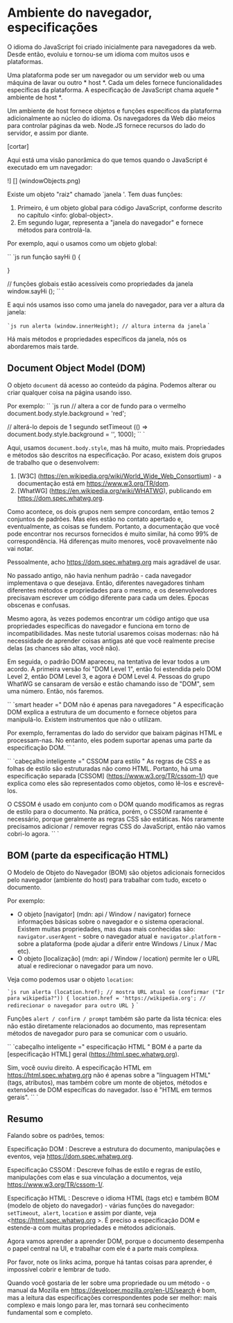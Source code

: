 # Ambiente do navegador, especificações

O idioma do JavaScript foi criado inicialmente para navegadores da web. Desde então, evoluiu e tornou-se um idioma com muitos usos e plataformas.

Uma plataforma pode ser um navegador ou um servidor web ou uma máquina de lavar ou outro * host *. Cada um deles fornece funcionalidades específicas da plataforma. A especificação de JavaScript chama aquele * ambiente de host *.

Um ambiente de host fornece objetos e funções específicos da plataforma adicionalmente ao núcleo do idioma. Os navegadores da Web dão meios para controlar páginas da web. Node.JS fornece recursos do lado do servidor, e assim por diante.

[cortar]

Aqui está uma visão panorâmica do que temos quando o JavaScript é executado em um navegador:

!] [] (windowObjects.png)

Existe um objeto "raiz" chamado `janela '. Tem duas funções:

1. Primeiro, é um objeto global para código JavaScript, conforme descrito no capítulo <info: global-object>.
2. Em segundo lugar, representa a "janela do navegador" e fornece métodos para controlá-la.

Por exemplo, aqui o usamos como um objeto global:

`` `js run
função sayHi () {

}

// funções globais estão acessíveis como propriedades da janela
window.sayHi ();
`` `

E aqui nós usamos isso como uma janela do navegador, para ver a altura da janela:

`` `js run
alerta (window.innerHeight); // altura interna da janela
`` `

Há mais métodos e propriedades específicos da janela, nós os abordaremos mais tarde.

## Document Object Model (DOM)

O objeto `document` dá acesso ao conteúdo da página. Podemos alterar ou criar qualquer coisa na página usando isso.

Por exemplo:
`` `js run
// altera a cor de fundo para o vermelho
document.body.style.background = 'red';

// alterá-lo depois de 1 segundo
setTimeout (() => document.body.style.background = '', 1000);
`` `

Aqui, usamos `document.body.style`, mas há muito, muito mais. Propriedades e métodos são descritos na especificação. Por acaso, existem dois grupos de trabalho que o desenvolvem:

1. [W3C] (https://en.wikipedia.org/wiki/World_Wide_Web_Consortium) - a documentação está em <https://www.w3.org/TR/dom>.
2. [WhatWG] (https://en.wikipedia.org/wiki/WHATWG), publicando em <https://dom.spec.whatwg.org>.

Como acontece, os dois grupos nem sempre concordam, então temos 2 conjuntos de padrões. Mas eles estão no contato apertado e, eventualmente, as coisas se fundem. Portanto, a documentação que você pode encontrar nos recursos fornecidos é muito similar, há como 99% de correspondência. Há diferenças muito menores, você provavelmente não vai notar.

Pessoalmente, acho <https://dom.spec.whatwg.org> mais agradável de usar.

No passado antigo, não havia nenhum padrão - cada navegador implementava o que desejava. Então, diferentes navegadores tinham diferentes métodos e propriedades para o mesmo, e os desenvolvedores precisavam escrever um código diferente para cada um deles. Épocas obscenas e confusas.

Mesmo agora, às vezes podemos encontrar um código antigo que usa propriedades específicas do navegador e funciona em torno de incompatibilidades. Mas neste tutorial usaremos coisas modernas: não há necessidade de aprender coisas antigas até que você realmente precise delas (as chances são altas, você não).

Em seguida, o padrão DOM apareceu, na tentativa de levar todos a um acordo. A primeira versão foi "DOM Level 1", então foi estendida pelo DOM Level 2, então DOM Level 3, e agora é DOM Level 4. Pessoas do grupo WhatWG se cansaram de versão e estão chamando isso de "DOM", sem uma número. Então, nós faremos.

`` `smart header =" DOM ​​não é apenas para navegadores "
A especificação DOM explica a estrutura de um documento e fornece objetos para manipulá-lo. Existem instrumentos que não o utilizam.

Por exemplo, ferramentas do lado do servidor que baixam páginas HTML e processam-nas. No entanto, eles podem suportar apenas uma parte da especificação DOM.
`` `

`` `cabeçalho inteligente =" CSSOM para estilo "
As regras de CSS e as folhas de estilo são estruturadas não como HTML. Portanto, há uma especificação separada [CSSOM] (https://www.w3.org/TR/cssom-1/) que explica como eles são representados como objetos, como lê-los e escrevê-los.

O CSSOM é usado em conjunto com o DOM quando modificamos as regras de estilo para o documento. Na prática, porém, o CSSOM raramente é necessário, porque geralmente as regras CSS são estáticas. Nós raramente precisamos adicionar / remover regras CSS do JavaScript, então não vamos cobri-lo agora.
`` `

## BOM (parte da especificação HTML)

O Modelo de Objeto do Navegador (BOM) são objetos adicionais fornecidos pelo navegador (ambiente do host) para trabalhar com tudo, exceto o documento.

Por exemplo:

- O objeto [navigator] (mdn: api / Window / navigator) fornece informações básicas sobre o navegador e o sistema operacional. Existem muitas propriedades, mas duas mais conhecidas são: `navigator.userAgent` - sobre o navegador atual e` navigator.platform` - sobre a plataforma (pode ajudar a diferir entre Windows / Linux / Mac etc).
- O objeto [localização] (mdn: api / Window / location) permite ler o URL atual e redirecionar o navegador para um novo.

Veja como podemos usar o objeto `location`:

`` `js run
alerta (location.href); // mostra URL atual
se (confirmar ("Ir para wikipedia?")) {
location.href = 'https://wikipedia.org'; // redirecionar o navegador para outro URL
}
`` `

Funções `alert / confirm / prompt` também são parte da lista técnica: eles não estão diretamente relacionados ao documento, mas representam métodos de navegador puro para se comunicar com o usuário.


`` `cabeçalho inteligente =" especificação HTML "
BOM é a parte da [especificação HTML] geral (https://html.spec.whatwg.org).

Sim, você ouviu direito. A especificação HTML em <https://html.spec.whatwg.org> não é apenas sobre a "linguagem HTML" (tags, atributos), mas também cobre um monte de objetos, métodos e extensões de DOM específicas do navegador. Isso é "HTML em termos gerais".
`` `

## Resumo

Falando sobre os padrões, temos:

Especificação DOM
: Descreve a estrutura do documento, manipulações e eventos, veja <https://dom.spec.whatwg.org>.

Especificação CSSOM
: Descreve folhas de estilo e regras de estilo, manipulações com elas e sua vinculação a documentos, veja <https://www.w3.org/TR/cssom-1/>.

Especificação HTML
: Descreve o idioma HTML (tags etc) e também BOM (modelo de objeto do navegador) - várias funções do navegador: `setTimeout`,` alert`, `location` e assim por diante, veja <https://html.spec.whatwg.org >. É preciso a especificação DOM e estende-a com muitas propriedades e métodos adicionais.

Agora vamos aprender a aprender DOM, porque o documento desempenha o papel central na UI, e trabalhar com ele é a parte mais complexa.

Por favor, note os links acima, porque há tantas coisas para aprender, é impossível cobrir e lembrar de tudo.

Quando você gostaria de ler sobre uma propriedade ou um método - o manual da Mozilla em <https://developer.mozilla.org/en-US/search> é bom, mas a leitura das especificações correspondentes pode ser melhor: mais complexo e mais longo para ler, mas tornará seu conhecimento fundamental som e completo.
